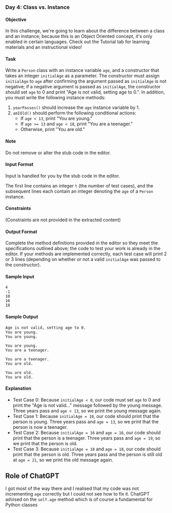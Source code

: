 ### Day 4: Class vs. Instance

#### Objective

In this challenge, we're going to learn about the difference between a class and an instance; because this is an Object Oriented concept, it's only enabled in certain languages. Check out the Tutorial tab for learning materials and an instructional video!

#### Task

Write a `Person` class with an instance variable `age`, and a constructor that takes an integer `initialAge` as a parameter. The constructor must assign `initialAge` to `age` after confirming the argument passed as `initialAge` is not negative; if a negative argument is passed as `initialAge`, the constructor should set `age` to 0 and print "Age is not valid, setting age to 0.". In addition, you must write the following instance methods:

1. `yearPasses()` should increase the `age` instance variable by 1.
2. `amIOld()` should perform the following conditional actions:
    - If `age < 13`, print "You are young."
    - If `age >= 13` and `age < 18`, print "You are a teenager."
    - Otherwise, print "You are old."

#### Note

Do not remove or alter the stub code in the editor.

#### Input Format

Input is handled for you by the stub code in the editor.

The first line contains an integer `t` (the number of test cases), and the subsequent lines each contain an integer denoting the `age` of a `Person` instance.

#### Constraints

(Constraints are not provided in the extracted content)

#### Output Format

Complete the method definitions provided in the editor so they meet the specifications outlined above; the code to test your work is already in the editor. If your methods are implemented correctly, each test case will print 2 or 3 lines (depending on whether or not a valid `initialAge` was passed to the constructor).

#### Sample Input

```
4
-1
10
16
18
```

#### Sample Output

```
Age is not valid, setting age to 0.
You are young.
You are young.

You are young.
You are a teenager.

You are a teenager.
You are old.

You are old.
You are old.
```

#### Explanation

- Test Case 0: Because `initialAge < 0`, our code must set `age` to 0 and print the "Age is not valid..." message followed by the young message. Three years pass and `age < 13`, so we print the young message again.
- Test Case 1: Because `initialAge = 10`, our code should print that the person is young. Three years pass and `age = 13`, so we print that the person is now a teenager.
- Test Case 2: Because `initialAge = 16` and `age = 16`, our code should print that the person is a teenager. Three years pass and `age = 19`, so we print that the person is old.
- Test Case 3: Because `initialAge = 18` and `age = 18`, our code should print that the person is old. Three years pass and the person is still old at `age = 21`, so we print the old message again.

## Role of ChatGPT

I got most of the way there and I realised that my code was not incrementing `age` correctly but I could not see how to fix it. ChatGPT advised on the `self.age` method which is of course a fundamental for Python classes